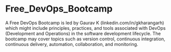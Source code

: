 # Free_DevOps_Bootcamp
A Free DevOps Bootcamp is led by Gaurav K (linkedin.com/in/gkharangarh) which might include principles, practices, and tools associated with DevOps (Development and Operations) in the software development lifecycle. The bootcamp may cover topics such as version control, continuous integration, continuous delivery, automation, collaboration, and monitoring.

